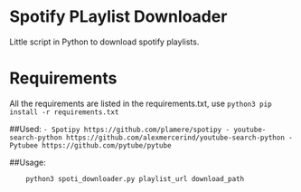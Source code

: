 # Spotify PLaylist Downloader

Little script in Python to download spotify playlists.

# Requirements

All the requirements are listed in the requirements.txt, use `python3 pip install -r requirements.txt`

##Used:
	```
		- Spotipy https://github.com/plamere/spotipy
		- youtube-search-python https://github.com/alexmercerind/youtube-search-python
		- Pytubee https://github.com/pytube/pytube
	```
	

##Usage:

```
	python3 spoti_downloader.py playlist_url download_path

```
